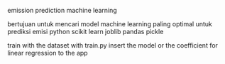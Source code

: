emission prediction machine learning

bertujuan untuk mencari model machine learning paling optimal untuk prediksi emisi
python 
scikit learn 
joblib 
pandas 
pickle

train with the dataset with train.py
insert the model or the coefficient for linear regression to the app
